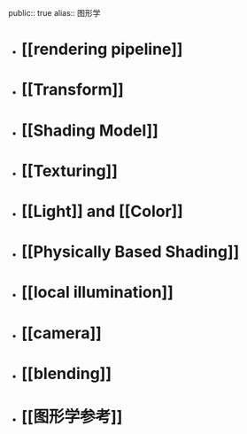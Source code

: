 public:: true
alias:: 图形学

- # [[rendering pipeline]]
- # [[Transform]]
- # [[Shading Model]]
- # [[Texturing]]
- # [[Light]] and [[Color]]
- # [[Physically Based Shading]]
- # [[local illumination]]
- # [[camera]]
- # [[blending]]
- # [[图形学参考]]